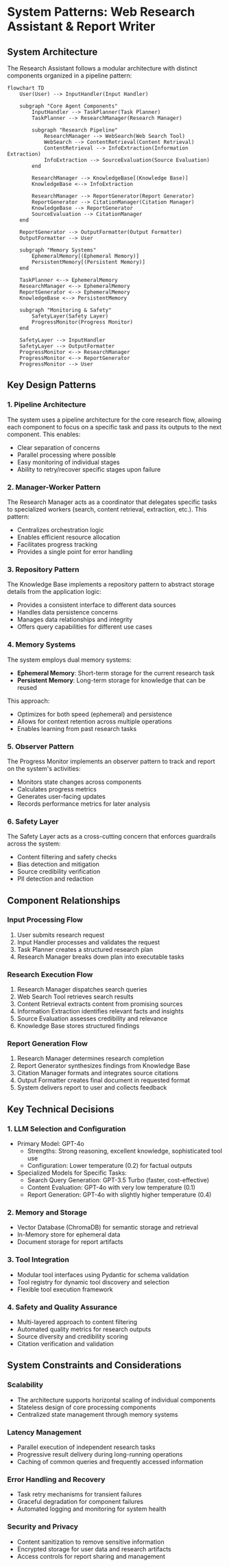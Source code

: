 # System Patterns: Web Research Assistant & Report Writer

## System Architecture

The Research Assistant follows a modular architecture with distinct components organized in a pipeline pattern:

```mermaid
flowchart TD
    User(User) --> InputHandler(Input Handler)
    
    subgraph "Core Agent Components"
        InputHandler --> TaskPlanner(Task Planner)
        TaskPlanner --> ResearchManager(Research Manager)
        
        subgraph "Research Pipeline"
            ResearchManager --> WebSearch(Web Search Tool)
            WebSearch --> ContentRetrieval(Content Retrieval)
            ContentRetrieval --> InfoExtraction(Information Extraction)
            InfoExtraction --> SourceEvaluation(Source Evaluation)
        end
        
        ResearchManager --> KnowledgeBase[(Knowledge Base)]
        KnowledgeBase <--> InfoExtraction
        
        ResearchManager --> ReportGenerator(Report Generator)
        ReportGenerator --> CitationManager(Citation Manager)
        KnowledgeBase --> ReportGenerator
        SourceEvaluation --> CitationManager
    end
    
    ReportGenerator --> OutputFormatter(Output Formatter)
    OutputFormatter --> User
    
    subgraph "Memory Systems"
        EphemeralMemory[(Ephemeral Memory)]
        PersistentMemory[(Persistent Memory)]
    end
    
    TaskPlanner <--> EphemeralMemory
    ResearchManager <--> EphemeralMemory
    ReportGenerator <--> EphemeralMemory
    KnowledgeBase <--> PersistentMemory
    
    subgraph "Monitoring & Safety"
        SafetyLayer(Safety Layer)
        ProgressMonitor(Progress Monitor)
    end
    
    SafetyLayer --> InputHandler
    SafetyLayer --> OutputFormatter
    ProgressMonitor <--> ResearchManager
    ProgressMonitor <--> ReportGenerator
    ProgressMonitor --> User
```

## Key Design Patterns

### 1. Pipeline Architecture
The system uses a pipeline architecture for the core research flow, allowing each component to focus on a specific task and pass its outputs to the next component. This enables:
- Clear separation of concerns
- Parallel processing where possible
- Easy monitoring of individual stages
- Ability to retry/recover specific stages upon failure

### 2. Manager-Worker Pattern
The Research Manager acts as a coordinator that delegates specific tasks to specialized workers (search, content retrieval, extraction, etc.). This pattern:
- Centralizes orchestration logic
- Enables efficient resource allocation
- Facilitates progress tracking
- Provides a single point for error handling

### 3. Repository Pattern
The Knowledge Base implements a repository pattern to abstract storage details from the application logic:
- Provides a consistent interface to different data sources
- Handles data persistence concerns
- Manages data relationships and integrity
- Offers query capabilities for different use cases

### 4. Memory Systems
The system employs dual memory systems:
- **Ephemeral Memory**: Short-term storage for the current research task
- **Persistent Memory**: Long-term storage for knowledge that can be reused

This approach:
- Optimizes for both speed (ephemeral) and persistence
- Allows for context retention across multiple operations
- Enables learning from past research tasks

### 5. Observer Pattern
The Progress Monitor implements an observer pattern to track and report on the system's activities:
- Monitors state changes across components
- Calculates progress metrics
- Generates user-facing updates
- Records performance metrics for later analysis

### 6. Safety Layer
The Safety Layer acts as a cross-cutting concern that enforces guardrails across the system:
- Content filtering and safety checks
- Bias detection and mitigation
- Source credibility verification
- PII detection and redaction

## Component Relationships

### Input Processing Flow
1. User submits research request
2. Input Handler processes and validates the request
3. Task Planner creates a structured research plan
4. Research Manager breaks down plan into executable tasks

### Research Execution Flow
1. Research Manager dispatches search queries
2. Web Search Tool retrieves search results
3. Content Retrieval extracts content from promising sources
4. Information Extraction identifies relevant facts and insights
5. Source Evaluation assesses credibility and relevance
6. Knowledge Base stores structured findings

### Report Generation Flow
1. Research Manager determines research completion
2. Report Generator synthesizes findings from Knowledge Base
3. Citation Manager formats and integrates source citations
4. Output Formatter creates final document in requested format
5. System delivers report to user and collects feedback

## Key Technical Decisions

### 1. LLM Selection and Configuration
- Primary Model: GPT-4o
  - Strengths: Strong reasoning, excellent knowledge, sophisticated tool use
  - Configuration: Lower temperature (0.2) for factual outputs
- Specialized Models for Specific Tasks:
  - Search Query Generation: GPT-3.5 Turbo (faster, cost-effective)
  - Content Evaluation: GPT-4o with very low temperature (0.1)
  - Report Generation: GPT-4o with slightly higher temperature (0.4)

### 2. Memory and Storage
- Vector Database (ChromaDB) for semantic storage and retrieval
- In-Memory store for ephemeral data
- Document storage for report artifacts

### 3. Tool Integration
- Modular tool interfaces using Pydantic for schema validation
- Tool registry for dynamic tool discovery and selection
- Flexible tool execution framework

### 4. Safety and Quality Assurance
- Multi-layered approach to content filtering
- Automated quality metrics for research outputs
- Source diversity and credibility scoring
- Citation verification and validation

## System Constraints and Considerations

### Scalability
- The architecture supports horizontal scaling of individual components
- Stateless design of core processing components
- Centralized state management through memory systems

### Latency Management
- Parallel execution of independent research tasks
- Progressive result delivery during long-running operations
- Caching of common queries and frequently accessed information

### Error Handling and Recovery
- Task retry mechanisms for transient failures
- Graceful degradation for component failures
- Automated logging and monitoring for system health

### Security and Privacy
- Content sanitization to remove sensitive information
- Encrypted storage for user data and research artifacts
- Access controls for report sharing and management
